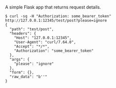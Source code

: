 A simple Flask app that returns request details.

    $ curl -sq -H "Authorization: some_bearer_token" http://127.0.0.1:12345/test/post?please=ignore
    {
      "path": "test/post",
      "headers": {
        "Host": "127.0.0.1:12345",
        "User-Agent": "curl/7.64.0",
        "Accept": "*/*",
        "Authorization": "some_bearer_token"
      },
      "args": {
        "please": "ignore"
      },
      "form": {},
      "raw_data": "b''"
    }
